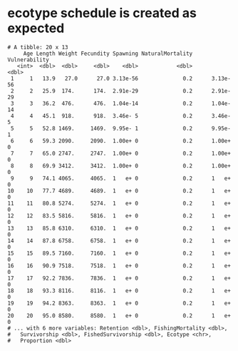 # ecotype schedule is created as expected

    # A tibble: 20 x 13
         Age Length Weight Fecundity Spawning NaturalMortality Vulnerability
       <int>  <dbl>  <dbl>     <dbl>    <dbl>            <dbl>         <dbl>
     1     1   13.9   27.0      27.0 3.13e-56              0.2      3.13e-56
     2     2   25.9  174.      174.  2.91e-29              0.2      2.91e-29
     3     3   36.2  476.      476.  1.04e-14              0.2      1.04e-14
     4     4   45.1  918.      918.  3.46e- 5              0.2      3.46e- 5
     5     5   52.8 1469.     1469.  9.95e- 1              0.2      9.95e- 1
     6     6   59.3 2090.     2090.  1.00e+ 0              0.2      1.00e+ 0
     7     7   65.0 2747.     2747.  1.00e+ 0              0.2      1.00e+ 0
     8     8   69.9 3412.     3412.  1.00e+ 0              0.2      1.00e+ 0
     9     9   74.1 4065.     4065.  1   e+ 0              0.2      1   e+ 0
    10    10   77.7 4689.     4689.  1   e+ 0              0.2      1   e+ 0
    11    11   80.8 5274.     5274.  1   e+ 0              0.2      1   e+ 0
    12    12   83.5 5816.     5816.  1   e+ 0              0.2      1   e+ 0
    13    13   85.8 6310.     6310.  1   e+ 0              0.2      1   e+ 0
    14    14   87.8 6758.     6758.  1   e+ 0              0.2      1   e+ 0
    15    15   89.5 7160.     7160.  1   e+ 0              0.2      1   e+ 0
    16    16   90.9 7518.     7518.  1   e+ 0              0.2      1   e+ 0
    17    17   92.2 7836.     7836.  1   e+ 0              0.2      1   e+ 0
    18    18   93.3 8116.     8116.  1   e+ 0              0.2      1   e+ 0
    19    19   94.2 8363.     8363.  1   e+ 0              0.2      1   e+ 0
    20    20   95.0 8580.     8580.  1   e+ 0              0.2      1   e+ 0
    # ... with 6 more variables: Retention <dbl>, FishingMortality <dbl>,
    #   Survivorship <dbl>, FishedSurvivorship <dbl>, Ecotype <chr>,
    #   Proportion <dbl>


